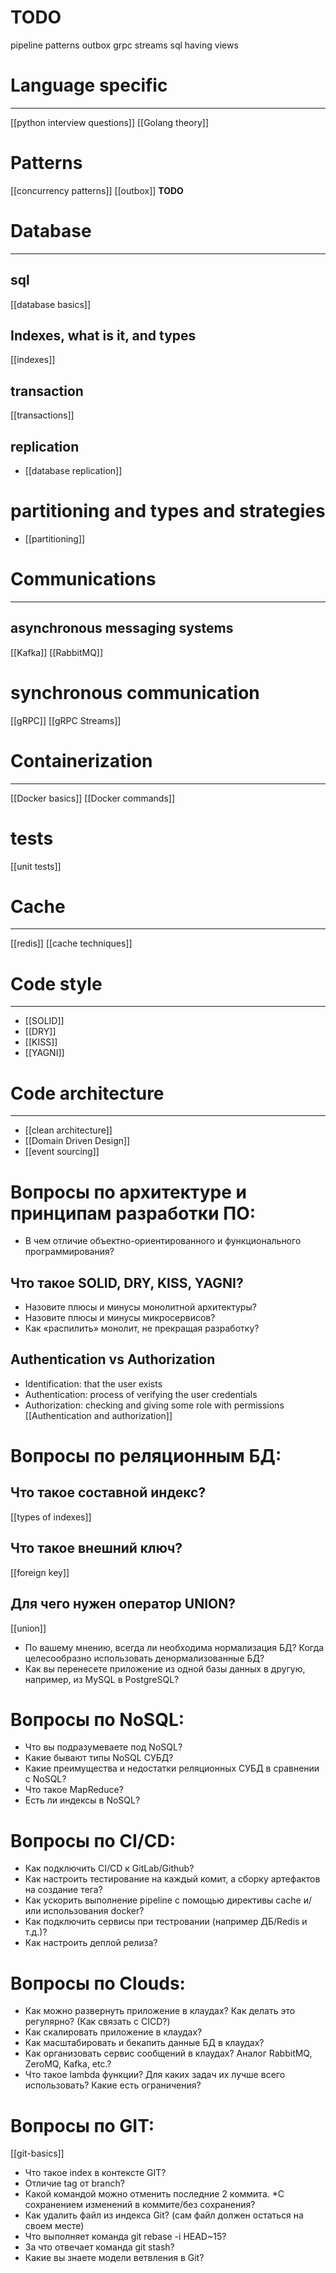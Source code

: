# TODO
pipeline patterns
outbox
grpc streams
sql having
views

# Language specific
---
[[python interview questions]]
[[Golang theory]]

# Patterns
[[concurrency patterns]]
[[outbox]] **TODO**

# Database
---
## sql
[[database basics]]

## Indexes, what is it, and types
[[indexes]]

## transaction
[[transactions]]

## replication
- [[database replication]]

# partitioning and types and strategies
- [[partitioning]]


# Communications
---
## asynchronous messaging systems
[[Kafka]]
[[RabbitMQ]]

# synchronous communication
[[gRPC]]
[[gRPC Streams]]
# Containerization
---
[[Docker basics]]
[[Docker commands]]


# tests
[[unit tests]]

# Cache
---
[[redis]]
[[cache techniques]]

# Code style
---
- [[SOLID]]
- [[DRY]]
- [[KISS]]
- [[YAGNI]]

# Code architecture
---
- [[clean architecture]]
- [[Domain Driven Design]]
- [[event sourcing]]

# Вопросы по архитектуре и принципам разработки ПО:

- В чем отличие объектно-ориентированного и функционального программирования?
## Что такое SOLID, DRY, KISS, YAGNI?
- Назовите плюсы и минусы монолитной архитектуры?
- Назовите плюсы и минусы микросервисов?
- Как «распилить» монолит, не прекращая разработку? 
## Authentication vs Authorization
- Identification: that the user exists
- Authentication: process of verifying the user credentials
- Authorization: checking and giving some role with permissions
[[Authentication and authorization]]

# Вопросы по реляционным БД:

## Что такое составной индекс?
[[types of indexes]]

## Что такое внешний ключ?
[[foreign key]]
## Для чего нужен оператор UNION?
[[union]]
- По вашему мнению, всегда ли необходима нормализация БД? Когда целесообразно использовать денормализованные БД?
- Как вы перенесете приложение из одной базы данных в другую, например, из MySQL в PostgreSQL? 

# Вопросы по NoSQL:

- Что вы подразумеваете под NoSQL?
- Какие бывают типы NoSQL СУБД?
- Какие преимущества и недостатки реляционных СУБД в сравнении с NoSQL?
- Что такое MapReduce?
- Есть ли индексы в NoSQL?

# Вопросы по CI/CD:

- Как подключить CI/CD к GitLab/Github?
- Как настроить тестирование на каждый комит, а сборку артефактов на создание тега?
- Как ускорить выполнение pipeline с помощью директивы cache и/или использования docker?
- Как подключить сервисы при тестровании (например ДБ/Redis и т.д.)?
- Как настроить деплой релиза?

# Вопросы по Clouds:

- Как можно развернуть приложение в клаудах? Как делать это регулярно? (Как связать с CICD?)
- Как скалировать приложение в клаудах?
- Как масштабировать и бекапить данные БД в клаудах?
- Как организовать сервис сообщений в клаудах? Аналог RabbitMQ, ZeroMQ, Kafka, etc.?
- Что такое lambda функции? Для каких задач их лучше всего использовать? Какие есть ограничения?

# Вопросы по GIT:
[[git-basics]]

- Что такое index в контексте GIT?
- Отличие tag от branch?
- Какой командой можно отменить последние 2 коммита. *С сохранением изменений в коммите/без сохранения?
- Как удалить файл из индекса Git? (сам файл должен остаться на своем месте)
- Что выполняет команда git rebase -i HEAD~15?
- За что отвечает команда git stash?
- Какие вы знаете модели ветвления в Git?